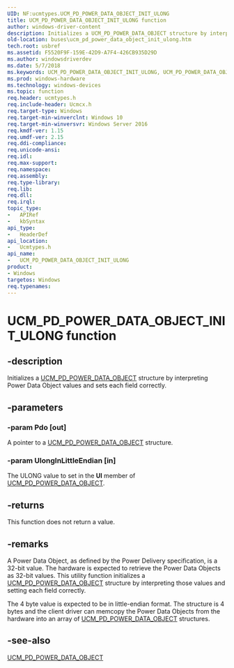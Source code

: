 ```yaml
---
UID: NF:ucmtypes.UCM_PD_POWER_DATA_OBJECT_INIT_ULONG
title: UCM_PD_POWER_DATA_OBJECT_INIT_ULONG function
author: windows-driver-content
description: Initializes a UCM_PD_POWER_DATA_OBJECT structure by interpreting Power Data Object values and sets each field correctly.
old-location: buses\ucm_pd_power_data_object_init_ulong.htm
tech.root: usbref
ms.assetid: F5520F9F-159E-42D9-A7F4-426CB935D29D
ms.author: windowsdriverdev
ms.date: 5/7/2018
ms.keywords: UCM_PD_POWER_DATA_OBJECT_INIT_ULONG, UCM_PD_POWER_DATA_OBJECT_INIT_ULONG function [Buses], buses.ucm_pd_power_data_object_init_ulong, ucmtypes/UCM_PD_POWER_DATA_OBJECT_INIT_ULONG
ms.prod: windows-hardware
ms.technology: windows-devices
ms.topic: function
req.header: ucmtypes.h
req.include-header: Ucmcx.h
req.target-type: Windows
req.target-min-winverclnt: Windows 10
req.target-min-winversvr: Windows Server 2016
req.kmdf-ver: 1.15
req.umdf-ver: 2.15
req.ddi-compliance: 
req.unicode-ansi: 
req.idl: 
req.max-support: 
req.namespace: 
req.assembly: 
req.type-library: 
req.lib: 
req.dll: 
req.irql: 
topic_type:
-	APIRef
-	kbSyntax
api_type:
-	HeaderDef
api_location:
-	Ucmtypes.h
api_name:
-	UCM_PD_POWER_DATA_OBJECT_INIT_ULONG
product:
- Windows
targetos: Windows
req.typenames: 
---
```


# UCM_PD_POWER_DATA_OBJECT_INIT_ULONG function


## -description


Initializes a <a href="https://msdn.microsoft.com/library/windows/hardware/mt187935">UCM_PD_POWER_DATA_OBJECT</a>  structure by interpreting Power Data Object values and sets each field correctly.



## -parameters




### -param Pdo [out]

A pointer to a <a href="https://msdn.microsoft.com/library/windows/hardware/mt187935">UCM_PD_POWER_DATA_OBJECT</a> structure.


### -param UlongInLittleEndian [in]

The ULONG value to set in the <b>Ul</b> member of   <a href="https://msdn.microsoft.com/library/windows/hardware/mt187935">UCM_PD_POWER_DATA_OBJECT</a>.


## -returns



This function does not return a value.




## -remarks



A Power Data Object, as defined by the Power Delivery specification,  is a 32-bit value. The hardware is expected to retrieve the Power Data Objects as 32-bit values. This utility function initializes a <a href="https://msdn.microsoft.com/library/windows/hardware/mt187935">UCM_PD_POWER_DATA_OBJECT</a>  structure by interpreting those values and setting each field correctly.


The 4 byte value is expected to be in little-endian format.
The  structure is 4 bytes and the client driver can memcopy the Power Data Objects from the hardware into an array of <a href="https://msdn.microsoft.com/library/windows/hardware/mt187935">UCM_PD_POWER_DATA_OBJECT</a> structures.





## -see-also




<a href="https://msdn.microsoft.com/library/windows/hardware/mt187935">UCM_PD_POWER_DATA_OBJECT</a>
 

 

